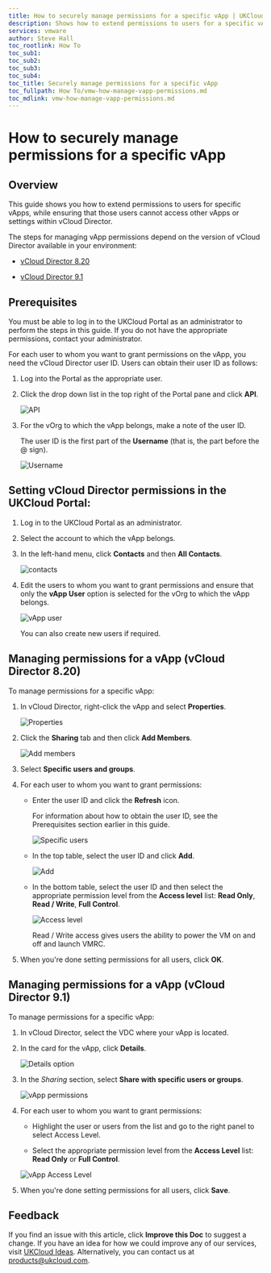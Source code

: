 ```yaml
---
title: How to securely manage permissions for a specific vApp | UKCloud Ltd
description: Shows how to extend permissions to users for a specific vApp, ensuring that those users cannot also access other vApps or settings within vCloud Director
services: vmware
author: Steve Hall
toc_rootlink: How To
toc_sub1: 
toc_sub2:
toc_sub3:
toc_sub4:
toc_title: Securely manage permissions for a specific vApp
toc_fullpath: How To/vmw-how-manage-vapp-permissions.md
toc_mdlink: vmw-how-manage-vapp-permissions.md
---
```


# How to securely manage permissions for a specific vApp

## Overview

This guide shows you how to extend permissions to users for specific vApps, while ensuring that those users cannot access other vApps or settings within vCloud Director.

The steps for managing vApp permissions depend on the version of vCloud Director available in your environment:

- [vCloud Director 8.20](#managing-permissions-for-a-vapp-vcloud-director-820)

- [vCloud Director 9.1](#managing-permissions-for-a-vapp-vcloud-director-91)

## Prerequisites

You must be able to log in to the UKCloud Portal as an administrator to perform the steps in this guide. If you do not have the appropriate permissions, contact your administrator.

For each user to whom you want to grant permissions on the vApp, you need the vCloud Director user ID. Users can obtain their user ID as follows:

1. Log into the Portal as the appropriate user.

2. Click the drop down list in the top right of the Portal pane and click **API**.

    ![API](images/vmw-portal-mnu-api.png)

3. For the vOrg to which the vApp belongs, make a note of the user ID.

    The user ID is the first part of the **Username** (that is, the part before the @ sign).

    ![Username](images/vmw-portal-api-details.png)

## Setting vCloud Director permissions in the UKCloud Portal:

1. Log in to the UKCloud Portal as an administrator.

2. Select the account to which the vApp belongs.

3. In the left-hand menu, click **Contacts** and then **All Contacts**.

    ![contacts](images/ptl-menu-all-contacts.png)

4. Edit the users to whom you want to grant permissions and ensure that only the **vApp User** option is selected for the vOrg to which the vApp belongs.

    ![vApp user](images/manage-image-4.png)

    You can also create new users if required.

## Managing permissions for a vApp (vCloud Director 8.20)

To manage permissions for a specific vApp:

1. In vCloud Director, right-click the vApp and select **Properties**.

   ![Properties](images/manage-image-7.png)

2. Click the **Sharing** tab and then click **Add Members**.

   ![Add members](images/manage-image-8.png)

3. Select **Specific users and groups**.

4. For each user to whom you want to grant permissions:

    - Enter the user ID and click the **Refresh** icon.

        For information about how to obtain the user ID, see the
        Prerequisites section earlier in this guide.

        ![Specific users](images/manage-image-9.png)

    - In the top table, select the user ID and click **Add**.

        ![Add](images/manage-image-10.png)

    - In the bottom table, select the user ID and then select the appropriate permission level from the **Access level** list: **Read Only**, **Read / Write**, **Full Control**.

        ![Access level](images/manage-image-11.png)

        Read / Write access gives users the ability to power the VM on and off and launch VMRC.

5. When you're done setting permissions for all users, click **OK**.

## Managing permissions for a vApp (vCloud Director 9.1)

To manage permissions for a specific vApp:

1. In vCloud Director, select the VDC where your vApp is located.

2. In the card for the vApp, click **Details**.

    ![Details option](images/vmw-vcd-tp-vapp-details.png)

3. In the *Sharing* section, select **Share with specific users or groups**.

    ![vApp permissions](images/vmw-vcd-tp-vapp-share.png)

4. For each user to whom you want to grant permissions:

    - Highlight the user or users from the list and go to the right panel to select Access Level.

    - Select the appropriate permission level from the **Access Level** list: **Read Only** or **Full Control**.

    ![vApp Access Level](images/vmw-vcd-tp-vapp-share-level.png)

5. When you're done setting permissions for all users, click **Save**.

## Feedback

If you find an issue with this article, click **Improve this Doc** to suggest a change. If you have an idea for how we could improve any of our services, visit [UKCloud Ideas](https://ideas.ukcloud.com). Alternatively, you can contact us at <products@ukcloud.com>.